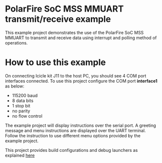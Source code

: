 # PolarFire SoC MSS MMUART transmit/receive example

This example project demonstrates the use of the PolarFire SoC MSS MMUART to 
transmit and receive data using interrupt and polling method of operations.

# How to use this example
On connecting Icicle kit J11 to the host PC, you should see 4 COM port interfaces
connected. To use this project configure the COM port **interface1** as below:
 - 115200 baud
 - 8 data bits
 - 1 stop bit
 - no parity
 - no flow control

The example project will display instructions over the serial port. A greeting
message and menu instructions are displayed over the UART terminal. Follow the
instruction to use different menu options provided by the example project.

This project provides build configurations and debug launchers as explained [here](https://mi-v-ecosystem.github.io/redirects/polarfire-soc-documentation-master_README)
